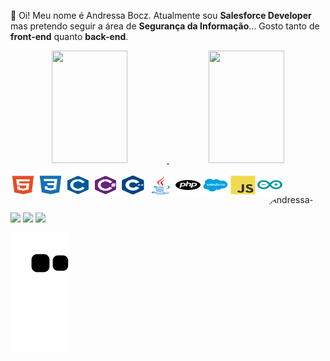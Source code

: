 <p align="left"> 
🌱 Oi! Meu nome é Andressa Bocz. Atualmente sou <strong>Salesforce Developer</strong> mas pretendo seguir a área de <strong>Segurança da Informação</strong>... Gosto tanto de <strong>front-end</strong> quanto <strong>back-end</strong>.
</p>

<div align="center">
  <a href="https://github.com/AndressaBocz"> <img height="180em" img width="49%"src="https://github-readme-stats-sigma-five.vercel.app/api/top-langs/?username=AndressaBocz&theme=cobalt&line_height=40&hide=css"/> </a>
  <img height="180em" img width="49%" src="https://github-readme-stats.vercel.app/api/top-langs/?username=AndressaBocz&layout=compact&langs_count=7&theme=cobalt"/>
</div>
 
 <div style="display: inline_block"><br>
  <img align="center" alt="Andressa-HTML" height="30" width="40" src="https://raw.githubusercontent.com/devicons/devicon/master/icons/html5/html5-plain.svg">
  <img align="center" alt="Andressa-CSS" height="30" width="40" src="https://raw.githubusercontent.com/devicons/devicon/master/icons/css3/css3-plain.svg">
  <img align="center" alt="Andressa-C" height="30" width="40" src="https://raw.githubusercontent.com/devicons/devicon/master/icons/c/c-plain.svg" />
  <img align="center" alt="Andressa-CSharp" height="30" width="40" src="https://raw.githubusercontent.com/devicons/devicon/master/icons/csharp/csharp-plain.svg">
  <img align="center" alt="Andressa-Cpp" height="30" width="40" src="https://raw.githubusercontent.com/devicons/devicon/master/icons/cplusplus/cplusplus-plain.svg">
  <img align="center" alt="Andressa-Java" height="30" width="40" src="https://raw.githubusercontent.com/devicons/devicon/master/icons/java/java-original.svg">
  <img align="center" alt="Andressa-Php" height="30" width="40" src="https://raw.githubusercontent.com/devicons/devicon/master/icons/php/php-plain.svg">
  <img align="center" alt="Andressa-Salesforce" height="30" width="40" src="https://raw.githubusercontent.com/devicons/devicon/master/icons/salesforce/salesforce-plain.svg">
<img align="center" alt="Andressa-JS" height="30" width="40" src="https://raw.githubusercontent.com/devicons/devicon/master/icons/javascript/javascript-original.svg">
   <img align="center" alt="Andressa-Arduino" height="30" width="40" src="https://raw.githubusercontent.com/devicons/devicon/master/icons/arduino/arduino-original.svg">
  <img align="right" alt="Andressa-Gif" height="150" style="border-radius:50px;"     src="https://cdn.discordapp.com/attachments/813549347924869173/960537202377502730/Webp.net-gifmaker.gif">
</div>

##
 
 <div> 
  <a align="center" href="https://instagram.com/_boczz" target="_blank"><img src="https://img.shields.io/badge/-Instagram-%23E4405F?style=for-the-badge&logo=instagram&logoColor=white" target="_blank"></a>
  <a align="center" href = "mailto:andressabocz@gmail.com"><img src="https://img.shields.io/badge/-Gmail-%23333?style=for-the-badge&logo=gmail&logoColor=white" target="_blank"></a>
  <a align="center" href="https://br.linkedin.com/in/andressa-bocz" target="_blank"><img src="https://img.shields.io/badge/-LinkedIn-%230077B5?style=for-the-badge&logo=linkedin&logoColor=white" target="_blank"></a>  
   
    
   ![Snake animation](https://github.com/AndressaBocz/AndressaBocz/blob/output/github-contribution-grid-snake.svg)

  
</div>


